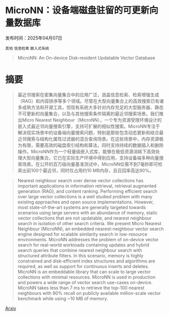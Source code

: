 # MicroNN：设备端磁盘驻留的可更新向量数据库

发布时间：2025年04月07日

`其他` `信息检索` `嵌入式系统`

> MicroNN: An On-device Disk-resident Updatable Vector Database

# 摘要

> 最近邻搜索在密集向量集合中的应用广泛，涵盖信息检索、检索增强生成（RAG）和内容排序等多个领域。尽管在大型向量集合上的高效搜索已有诸多成熟方法和开源工具，但现有系统大多针对内存充足的大型服务器、静态不可更新的向量集合，以及与其他搜索条件隔离的最近邻搜索场景。我们推出Micro Nearest Neighbour（MicroNN），一个专为资源受限环境设计的嵌入式最近邻向量搜索引擎，支持可扩展的相似性搜索。MicroNN专注于解决现实场景中的设备端向量搜索问题，特别是那些包含动态更新和结合最近邻搜索与结构化属性过滤器的混合查询场景。在这些场景中，内存资源极为有限，需要高效的磁盘索引结构和算法，同时支持持续的数据插入和删除操作。MicroNN作为一个轻量级嵌入式库，能够在极低资源消耗下高效处理大型向量集合。它已在实际生产环境中得到应用，支持设备端多种向量搜索场景。在公开的百万级向量基准测试中，MicroNN仅需不到7毫秒即可检索出前100个最近邻，同时仅占用约10 MB内存，且召回率高达90%。


> Nearest neighbour search over dense vector collections has important applications in information retrieval, retrieval augmented generation (RAG), and content ranking. Performing efficient search over large vector collections is a well studied problem with many existing approaches and open source implementations. However, most state-of-the-art systems are generally targeted towards scenarios using large servers with an abundance of memory, static vector collections that are not updatable, and nearest neighbour search in isolation of other search criteria. We present Micro Nearest Neighbour (MicroNN), an embedded nearest-neighbour vector search engine designed for scalable similarity search in low-resource environments. MicroNN addresses the problem of on-device vector search for real-world workloads containing updates and hybrid search queries that combine nearest neighbour search with structured attribute filters. In this scenario, memory is highly constrained and disk-efficient index structures and algorithms are required, as well as support for continuous inserts and deletes. MicroNN is an embeddable library that can scale to large vector collections with minimal resources. MicroNN is used in production and powers a wide range of vector search use-cases on-device. MicroNN takes less than 7 ms to retrieve the top-100 nearest neighbours with 90% recall on publicly available million-scale vector benchmark while using ~10 MB of memory.

[Arxiv](https://arxiv.org/abs/2504.05573)
